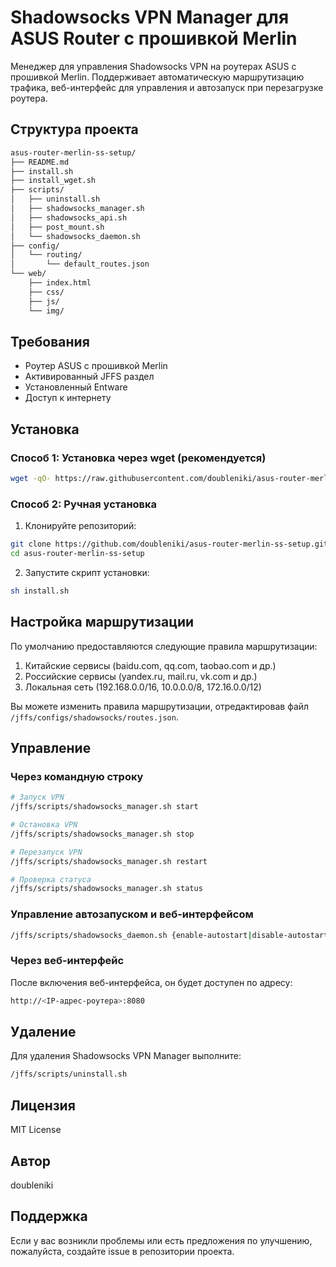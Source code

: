 # Shadowsocks VPN Manager для ASUS Router с прошивкой Merlin

Менеджер для управления Shadowsocks VPN на роутерах ASUS с прошивкой Merlin. Поддерживает автоматическую маршрутизацию трафика, веб-интерфейс для управления и автозапуск при перезагрузке роутера.

## Структура проекта

```bash
asus-router-merlin-ss-setup/
├── README.md
├── install.sh
├── install_wget.sh
├── scripts/
│   ├── uninstall.sh
│   ├── shadowsocks_manager.sh
│   ├── shadowsocks_api.sh
│   ├── post_mount.sh
│   └── shadowsocks_daemon.sh
├── config/
│   └── routing/
│       └── default_routes.json
└── web/
    ├── index.html
    ├── css/
    ├── js/
    └── img/
```

## Требования

- Роутер ASUS с прошивкой Merlin
- Активированный JFFS раздел
- Установленный Entware
- Доступ к интернету

## Установка

### Способ 1: Установка через wget (рекомендуется)

```bash
wget -qO- https://raw.githubusercontent.com/doubleniki/asus-router-merlin-ss-setup/main/install_wget.sh | sh
```

### Способ 2: Ручная установка

1. Клонируйте репозиторий:

```bash
git clone https://github.com/doubleniki/asus-router-merlin-ss-setup.git
cd asus-router-merlin-ss-setup
```

2. Запустите скрипт установки:

```bash
sh install.sh
```

## Настройка маршрутизации

По умолчанию предоставляются следующие правила маршрутизации:

1. Китайские сервисы (baidu.com, qq.com, taobao.com и др.)
2. Российские сервисы (yandex.ru, mail.ru, vk.com и др.)
3. Локальная сеть (192.168.0.0/16, 10.0.0.0/8, 172.16.0.0/12)

Вы можете изменить правила маршрутизации, отредактировав файл `/jffs/configs/shadowsocks/routes.json`.

## Управление

### Через командную строку

```bash
# Запуск VPN
/jffs/scripts/shadowsocks_manager.sh start

# Остановка VPN
/jffs/scripts/shadowsocks_manager.sh stop

# Перезапуск VPN
/jffs/scripts/shadowsocks_manager.sh restart

# Проверка статуса
/jffs/scripts/shadowsocks_manager.sh status
```

### Управление автозапуском и веб-интерфейсом

```bash
/jffs/scripts/shadowsocks_daemon.sh {enable-autostart|disable-autostart|enable-webui|disable-webui|start-webui|stop-webui}
```

### Через веб-интерфейс

После включения веб-интерфейса, он будет доступен по адресу:

```bash
http://<IP-адрес-роутера>:8080
```

## Удаление

Для удаления Shadowsocks VPN Manager выполните:

```bash
/jffs/scripts/uninstall.sh
```

## Лицензия

MIT License

## Автор

doubleniki

## Поддержка

Если у вас возникли проблемы или есть предложения по улучшению, пожалуйста, создайте issue в репозитории проекта.
